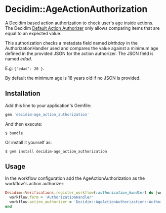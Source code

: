 # Decidim::AgeActionAuthorization

A Decidim based action authorization to check user's age inside actions. The Decidim
[Default Action Authorizer](https://github.com/decidim/decidim/blob/5e5377b4dbb7bfb73f916d7d0a7c41014ac1960f/decidim-verifications/lib/decidim/verifications/default_action_authorizer.rb) only allows comparing items that are equal to an expected value.

This authorization checks a metadata field named _birthday_ in the  AuthorizationHandler used and compares the value against a minimum age defined in the provided JSON for the action authorizer. The JSON field is named _edad_.

E.g: `{"edad": 20 }`.

By default the minimum age is 18 years old if no JSON is provided.

## Installation

Add this line to your application's Gemfile:

```ruby
gem 'decidim-age_action_authorization'
```

And then execute:

    $ bundle

Or install it yourself as:

    $ gem install decidim-age_action_authorization

## Usage

In the workflow configuration add the AgeActionAuthorization as the workflow's action authorizer:

```ruby
Decidim::Verifications.register_workflow(:authorization_handler) do |workflow|
  workflow.form = 'AuthorizationHandler'
  workflow.action_authorizer = 'Decidim::AgeActionAuthorization::Authorizer'
end
```
